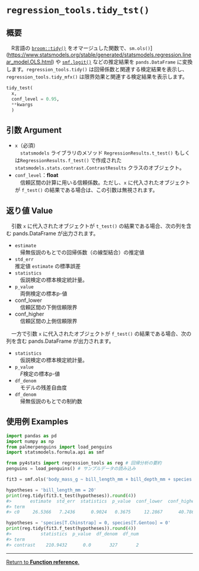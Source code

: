 # `regression_tools.tidy_tst()`

## 概要

　R言語の [`broom::tidy()`](https://broom.tidymodels.org/reference/tidy.lm.html) をオマージュした関数で、`sm.ols()`](https://www.statsmodels.org/stable/generated/statsmodels.regression.linear_model.OLS.html) や [`smf.logit()`](https://www.statsmodels.org/stable/generated/statsmodels.formula.api.logit.html) などの推定結果を `pands.DataFrame` に変換します。`regression_tools.tidy()` は回帰係数と関連する検定結果を表示し、 `regression_tools.tidy_mfx()` は限界効果と関連する検定結果を表示します。

```python
tidy_test(
  x, 
  conf_level = 0.95,
  **kwargs
  )
```

## 引数 Argument

- `x`（必須）</br>
　`statsmodels` ライブラリのメソッド `RegressionResults.t_test()` もしくは`RegressionResults.f_test()` で作成された `statsmodels.stats.contrast.ContrastResults` クラスのオブジェクト。
- `conf_level`：**float**</br>
　信頼区間の計算に用いる信頼係数。ただし、`x` に代入されたオブジェクトが `f_test()` の結果である場合は、この引数は無視されます。

## 返り値 Value

　引数 `x` に代入されたオブジェクトが `t_test()` の結果である場合、次の列を含む pands.DataFrame が出力されます。

- `estimate`</br>
　帰無仮説のもとでの回帰係数（の線型結合）の推定値
- `std_err`</br>
  推定値 `estimate` の標準誤差
- `statistics`</br>
　仮説検定の標本検定統計量。
- `p_value`</br>
 　両側検定の標本p-値
- conf_lower</br>
　信頼区間の下側信頼限界
- conf_higher</br>
　信頼区間の上側信頼限界

　一方で引数 `x` に代入されたオブジェクトが `f_test()` の結果である場合、次の列を含む pands.DataFrame が出力されます。

- `statistics`</br>
　仮説検定の標本検定統計量。
- `p_value`</br>
 　$F$検定の標本p-値
- `df_denom`</br>
　モデルの残差自由度
- `df_denom`</br>
　帰無仮説のもとでの制約数

## 使用例 Examples

```python
import pandas as pd
import numpy as np
from palmerpenguins import load_penguins
import statsmodels.formula.api as smf

from py4stats import regression_tools as reg # 回帰分析の要約
penguins = load_penguins() # サンプルデータの読み込み

fit3 = smf.ols('body_mass_g ~ bill_length_mm + bill_depth_mm + species + sex', data = penguins).fit()
```

```python
hypotheses = 'bill_length_mm = 20'
print(reg.tidy(fit3.t_test(hypotheses)).round(4))
#>       estimate  std_err  statistics  p_value  conf_lower  conf_higher
#> term                                                                 
#> c0     26.5366   7.2436      0.9024   0.3675     12.2867      40.7866
```

```python
hypotheses = 'species[T.Chinstrap] = 0, species[T.Gentoo] = 0'
print(reg.tidy(fit3.f_test(hypotheses)).round(4))
#>           statistics  p_value  df_denom  df_num
#> term                                           
#> contrast    210.9432      0.0       327       2
```

***
[Return to **Function reference**.](https://github.com/Hirototensho/Py4Stats/blob/main/reference.md)
